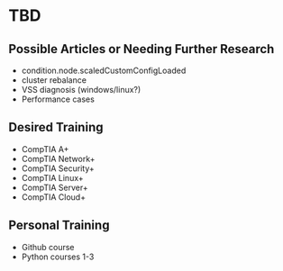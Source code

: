 # TBD

## Possible Articles or Needing Further Research

* condition.node.scaledCustomConfigLoaded
* cluster rebalance
* VSS diagnosis (windows/linux?)
* Performance cases

## Desired Training
* CompTIA A+
* CompTIA Network+
* CompTIA Security+
* CompTIA Linux+
* CompTIA Server+
* CompTIA Cloud+

## Personal Training
* Github course
* Python courses 1-3